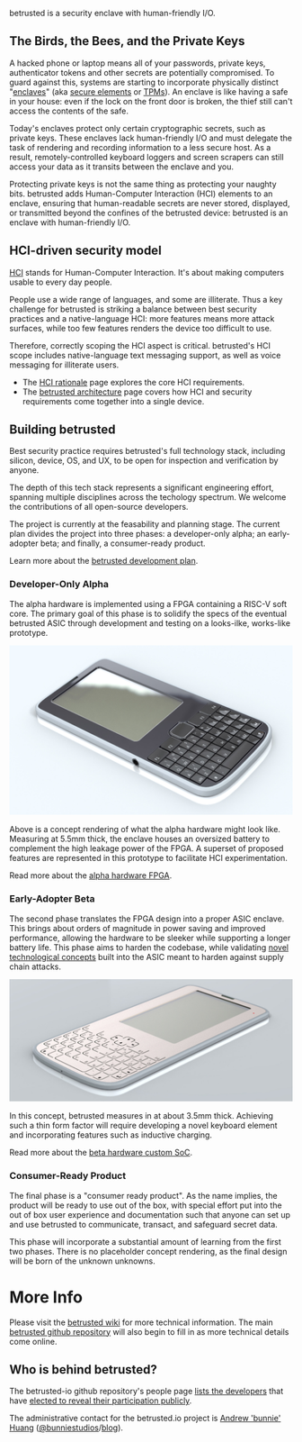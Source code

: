 betrusted is a security enclave with human-friendly I/O. 

## The Birds, the Bees, and the Private Keys

A hacked phone or laptop means all of your passwords, private keys,
authenticator tokens and other secrets are potentially compromised. To
guard against this, systems are starting to incorporate physically
distinct
"[enclaves](https://developer.apple.com/documentation/security/certificate_key_and_trust_services/keys/storing_keys_in_the_secure_enclave)"
(aka [secure
elements](https://www.ledger.fr/2018/12/03/a-closer-look-into-ledger-security-the-secure-element/)
or [TPMs](https://en.wikipedia.org/wiki/Trusted_Platform_Module)). An
enclave is like having a safe in your house: even if the lock on the
front door is broken, the thief still can't access the contents of the
safe.

Today's enclaves protect only certain cryptographic secrets, such as
private keys. These enclaves lack human-friendly I/O and must delegate
the task of rendering and recording information to a less secure
host. As a result, remotely-controlled keyboard loggers and screen
scrapers can still access your data as it transits between the
enclave and you.

Protecting private keys is not the same thing as protecting your
naughty bits. betrusted adds Human-Computer Interaction (HCI)
elements to an enclave, ensuring that human-readable secrets are never
stored, displayed, or transmitted beyond the confines of the betrusted
device: betrusted is an enclave with human-friendly I/O.

## HCI-driven security model

[HCI](https://en.wikipedia.org/wiki/Human%E2%80%93computer_interaction)
stands for Human-Computer Interaction. It's about making computers
usable to every day people.

People use a wide range of languages, and some are illiterate. Thus a
key challenge for betrusted is striking a balance between best
security practices and a native-language HCI: more features means more
attack surfaces, while too few features renders the device too
difficult to use.

Therefore, correctly scoping the HCI aspect is critical. betrusted's
HCI scope includes native-language text messaging support, as well as
voice messaging for illiterate users.

* The [HCI rationale](/hci-rationale/) page explores the core HCI
requirements.
* The [betrusted architecture](/betrusted-architecture/) page covers
how HCI and security requirements come together into a single device.

## Building betrusted

Best security practice requires betrusted's full technology stack,
including silicon, device, OS, and UX, to be open for inspection and
verification by anyone.

The depth of this tech stack represents a significant engineering
effort, spanning multiple disciplines across the techology
spectrum. We welcome the contributions of all open-source developers.

The project is currently at the feasability and planning stage. The
current plan divides the project into three phases: a developer-only
alpha; an early-adopter beta; and finally, a consumer-ready product.

Learn more about the [betrusted development plan](/dev-plan/).

### Developer-Only Alpha

The alpha hardware is implemented using a FPGA containing a RISC-V
soft core. The primary goal of this phase is to solidify the specs of
the eventual betrusted ASIC through development and testing on a
looks-ilke, works-like prototype.

![](assets/images/betrusted-concept-1.jpg)

Above is a concept rendering of what the alpha hardware might look
like. Measuring at 5.5mm thick, the enclave houses an oversized
battery to complement the high leakage power of the FPGA. A superset
of proposed features are represented in this prototype to facilitate
HCI experimentation.

Read more about the [alpha hardware FPGA](/betrusted-architecture/#developer-fpga-system).

### Early-Adopter Beta

The second phase translates the FPGA design into a proper ASIC
enclave. This brings about orders of magnitude in power saving and
improved performance, allowing the hardware to be sleeker while
supporting a longer battery life. This phase aims to harden the
codebase, while validating [novel technological
concepts](https://github.com/betrusted-io/betrusted-wiki/wiki/ASIC-hardening)
built into the ASIC meant to harden against supply chain attacks.

![](assets/images/betrusted-concept-2.jpg)

In this concept, betrusted measures in at about 3.5mm thick. Achieving
such a thin form factor will require developing a novel keyboard
element and incorporating features such as inductive charging.

Read more about the [beta hardware custom SoC](/betrusted-architecture/#custom-soc).

### Consumer-Ready Product

The final phase is a "consumer ready product". As the name implies,
the product will be ready to use out of the box, with special effort
put into the out of box user experience and documentation such that
anyone can set up and use betrusted to communicate, transact, and
safeguard secret data.

This phase will incorporate a substantial amount of learning from the
first two phases. There is no placeholder concept rendering, as the
final design will be born of the unknown unknowns.

# More Info

Please visit the [betrusted
wiki](https://github.com/betrusted-io/betrusted-wiki/wiki) for more
technical information. The main [betrusted github
repository](https://github.com/betrusted-io) will also begin to fill
in as more technical details come online.

## Who is behind betrusted?

The betrusted-io github repository's people page [lists the
developers](https://github.com/orgs/betrusted-io/people) that have [elected to reveal their
participation
publicly](https://help.github.com/en/articles/publicizing-or-hiding-organization-membership).

The administrative contact for the betrusted.io project is [Andrew
'bunnie' Huang](https://en.wikipedia.org/wiki/Andrew_Huang_(hacker))
([@bunniestudios](https://twitter.com/bunniestudios)/[blog](https://bunniestudios.com)).

